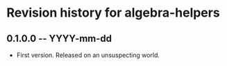 # Revision history for algebra-helpers

## 0.1.0.0 -- YYYY-mm-dd

* First version. Released on an unsuspecting world.

